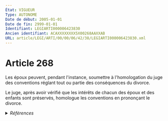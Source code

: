 ```yaml
---
État: VIGUEUR
Type: AUTONOME
Date de début: 2005-01-01
Date de fin: 2999-01-01
Identifiant: LEGIARTI000006423830
Ancien identifiant: ACAXXXXXXXX5X00268AAXXAB
URL: article/LEGI/ARTI/00/00/06/42/38/LEGIARTI000006423830.xml
---
```


<h1>Article 268</h1>

Les époux peuvent, pendant l'instance, soumettre à l'homologation du juge des
conventions réglant tout ou partie des conséquences du divorce.<br />

Le juge, après avoir vérifié que les intérêts de chacun des époux et des enfants
sont préservés, homologue les conventions en prononçant le divorce.


<details>
  <summary><em>Références</em></summary>

  <h2>Articles faisant référence à l'article</h2>
  
  <ul>
    <li>
      <a href="https://legal.tricoteuses.fr//redirection/LEGIARTI000006284810?vers=git&vers=legifrance">LOI n° 2004-439 du 26 mai 2004 relative au divorce - article 17 ENTIEREMENT_MODIF</a> MODIFICATION cible
    </li>
  </ul>
  
  <h2>Textes faisant référence à l'article</h2>
  
  <ul>
    <li>
      <a href="https://legal.tricoteuses.fr//redirection/JORFTEXT000000439268?vers=git&vers=legifrance">LOI n° 2004-439 du 26 mai 2004 relative au divorce</a> SPEC_APPLI cible
    </li>
  </ul>
  
  <h2>Références faites par l'article</h2>
  
  <ul>
    <li>
      2004-05-26 SPEC_APPLI source <a href="https://legal.tricoteuses.fr//redirection/JORFTEXT000000439268?vers=git&vers=legifrance">LOI n° 2004-439 du 26 mai 2004 relative au divorce</a>
    </li>
    <li>
      2004-05-26 MODIFICATION source <a href="https://legal.tricoteuses.fr//redirection/LEGIARTI000006284810?vers=git&vers=legifrance">LOI n° 2004-439 du 26 mai 2004 relative au divorce - article 17 ENTIEREMENT_MODIF</a>
    </li>
    <li>
      2999-01-01 CITATION cible <a href="https://legal.tricoteuses.fr//redirection/LEGIARTI000006440518?vers=git&vers=legifrance">Code civil - article 1518 AUTONOME MODIFIE, en vigueur du 1986-07-01 au 2005-01-01</a>
    </li>
    <li>
      2999-01-01 CITATION cible <a href="https://legal.tricoteuses.fr//redirection/LEGIARTI000006423909?vers=git&vers=legifrance">Code civil - article 279-1 AUTONOME VIGUEUR, en vigueur depuis le 2005-01-01</a>
    </li>
    <li>
      CODIFICATION source Loi 1803-03-14
    </li>
  </ul>
</details>
